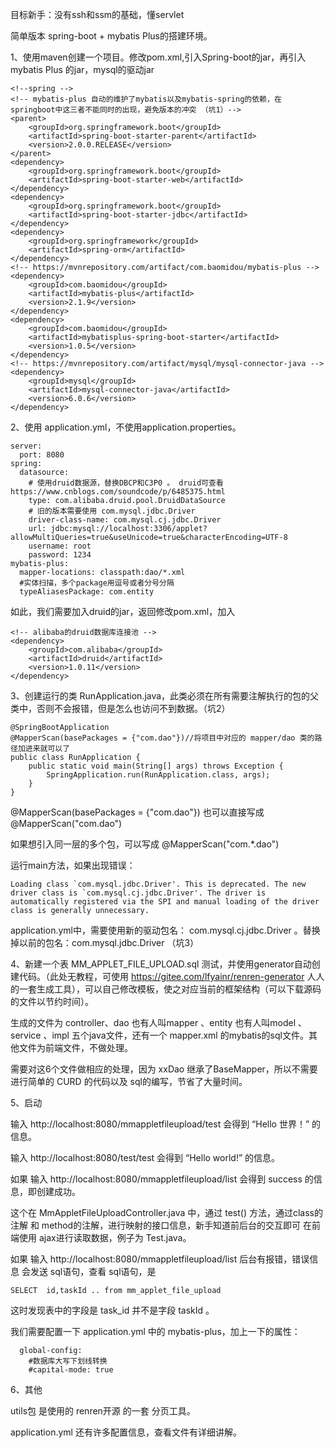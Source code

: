 目标新手：没有ssh和ssm的基础，懂servlet

简单版本 spring-boot + mybatis Plus的搭建环境。

1、使用maven创建一个项目。修改pom.xml,引入Spring-boot的jar，再引入mybatis Plus 的jar，mysql的驱动jar

	<!--spring -->
	<!-- mybatis-plus 自动的维护了mybatis以及mybatis-spring的依赖，在springboot中这三者不能同时的出现，避免版本的冲突 （坑1）-->
	<parent>
		<groupId>org.springframework.boot</groupId>
		<artifactId>spring-boot-starter-parent</artifactId>
		<version>2.0.0.RELEASE</version>
	</parent>
	<dependency>
		<groupId>org.springframework.boot</groupId>
		<artifactId>spring-boot-starter-web</artifactId>
	</dependency>
	<dependency>
		<groupId>org.springframework.boot</groupId>
		<artifactId>spring-boot-starter-jdbc</artifactId>
	</dependency>
	<dependency>
		<groupId>org.springframework</groupId>
		<artifactId>spring-orm</artifactId>
	</dependency>
	<!-- https://mvnrepository.com/artifact/com.baomidou/mybatis-plus -->
	<dependency>
		<groupId>com.baomidou</groupId>
		<artifactId>mybatis-plus</artifactId>
		<version>2.1.9</version>
	</dependency>
	<dependency>
		<groupId>com.baomidou</groupId>
		<artifactId>mybatisplus-spring-boot-starter</artifactId>
		<version>1.0.5</version>
	</dependency>
	<!-- https://mvnrepository.com/artifact/mysql/mysql-connector-java -->
	<dependency>
		<groupId>mysql</groupId>
		<artifactId>mysql-connector-java</artifactId>
		<version>6.0.6</version>
	</dependency>
2、使用 application.yml，不使用application.properties。

	server:
	  port: 8080
	spring:
	  datasource:
	    # 使用druid数据源，替换DBCP和C3P0 。 druid可查看https://www.cnblogs.com/soundcode/p/6485375.html
	    type: com.alibaba.druid.pool.DruidDataSource
	    # 旧的版本需要使用 com.mysql.jdbc.Driver  
	    driver-class-name: com.mysql.cj.jdbc.Driver
	    url: jdbc:mysql://localhost:3306/applet?allowMultiQueries=true&useUnicode=true&characterEncoding=UTF-8
	    username: root
	    password: 1234
	mybatis-plus:
	  mapper-locations: classpath:dao/*.xml
	  #实体扫描，多个package用逗号或者分号分隔
	  typeAliasesPackage: com.entity

如此，我们需要加入druid的jar，返回修改pom.xml，加入

	<!-- alibaba的druid数据库连接池 -->
	<dependency>
		<groupId>com.alibaba</groupId>
		<artifactId>druid</artifactId>
		<version>1.0.11</version>
	</dependency>

3、创建运行的类 RunApplication.java，此类必须在所有需要注解执行的包的父类中，否则不会报错，但是怎么也访问不到数据。（坑2）

	@SpringBootApplication
	@MapperScan(basePackages = {"com.dao"})//将项目中对应的 mapper/dao 类的路径加进来就可以了
	public class RunApplication {
		public static void main(String[] args) throws Exception {
	        SpringApplication.run(RunApplication.class, args);
	    }
	}

@MapperScan(basePackages = {"com.dao"}) 也可以直接写成 @MapperScan("com.dao")

如果想引入同一层的多个包，可以写成 @MapperScan("com.*.dao")

运行main方法，如果出现错误：

	Loading class `com.mysql.jdbc.Driver'. This is deprecated. The new driver class is `com.mysql.cj.jdbc.Driver'. The driver is automatically registered via the SPI and manual loading of the driver class is generally unnecessary.
	
application.yml中，需要使用新的驱动包名：	com.mysql.cj.jdbc.Driver 。替换掉以前的包名：com.mysql.jdbc.Driver （坑3）

4、新建一个表 MM_APPLET_FILE_UPLOAD.sql 测试，并使用generator自动创建代码。（此处无教程，可使用 https://gitee.com/lfyainr/renren-generator 人人的一套生成工具），可以自己修改模板，使之对应当前的框架结构（可以下载源码的文件以节约时间）。

生成的文件为  controller、dao 也有人叫mapper 、entity 也有人叫model 、service 、impl 五个java文件，还有一个 mapper.xml 的mybatis的sql文件。其他文件为前端文件，不做处理。

需要对这6个文件做相应的处理，因为 xxDao 继承了BaseMapper，所以不需要进行简单的 CURD 的代码以及 sql的编写，节省了大量时间。

5、启动

输入 http://localhost:8080/mmappletfileupload/test 会得到 “Hello 世界！” 的信息。

输入 http://localhost:8080/test/test 会得到 “Hello world!” 的信息。

如果 输入 http://localhost:8080/mmappletfileupload/list 会得到 success 的信息，即创建成功。

这个在 MmAppletFileUploadController.java 中，通过 test() 方法，通过class的注解 和 method的注解，进行映射的接口信息，新手知道前后台的交互即可 在前端使用 ajax进行读取数据，例子为 Test.java。

如果 输入 http://localhost:8080/mmappletfileupload/list 后台有报错，错误信息 会发送 sql语句，查看 sql语句，是  

	SELECT  id,taskId .. from mm_applet_file_upload

这时发现表中的字段是 task_id 并不是字段 taskId 。

我们需要配置一下 application.yml 中的 mybatis-plus，加上一下的属性：

	  global-config:
	    #数据库大写下划线转换
	    #capital-mode: true

6、其他

utils包 是使用的 renren开源 的一套 分页工具。

application.yml 还有许多配置信息，查看文件有详细讲解。

